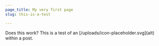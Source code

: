 ```yaml
---
page_title: My very first page
slug: this-is-a-test

---
```

Does this work? This is a test of an \[/uploads/icon-placeholder.svg\](alt) within a post.
